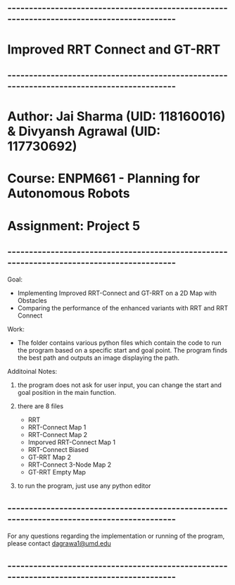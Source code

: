 ## ------------------------------------------------------------------------------------------
#                            Improved RRT Connect and GT-RRT
## ------------------------------------------------------------------------------------------

# Author: Jai Sharma (UID: 118160016) & Divyansh Agrawal (UID: 117730692)
# Course: ENPM661 - Planning for Autonomous Robots
# Assignment: Project 5

## ------------------------------------------------------------------------------------------

Goal:
- Implementing Improved RRT-Connect and GT-RRT on a 2D Map with Obstacles
- Comparing the performance of the enhanced variants with RRT and RRT Connect

Work:
- The folder contains various python files which contain the code to run the program based on a specific start and goal point. The program finds the best path and outputs an image displaying the path. 

Additoinal Notes:
1) the program does not ask for user input, you can change the start and goal position in the main function. 

2) there are 8 files
    - RRT
    - RRT-Connect Map 1 
    - RRT-Connect Map 2
    - Imporved RRT-Connect Map 1
    - RRT-Connect Biased
    - GT-RRT Map 2
    - RRT-Connect 3-Node Map 2
    - GT-RRT Empty Map

3) to run the program, just use any python editor 

## ------------------------------------------------------------------------------------------

For any questions regarding the implementation or running of the program, please contact dagrawa1@umd.edu
## ------------------------------------------------------------------------------------------
